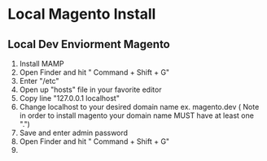Local Magento Install
=====================

Local Dev Enviorment Magento
------------------------------------------

1. Install MAMP
2. Open Finder and hit " Command + Shift + G"
3. Enter "/etc"
4. Open up "hosts" file in your favorite editor
5. Copy line "127.0.0.1  localhost"
6. Change localhost to your desired domain name ex. magento.dev ( Note in order to install magento your domain name MUST have at least one ".")
7. Save and enter admin password
8. Open Finder and hit " Command + Shift + G"
9. 
